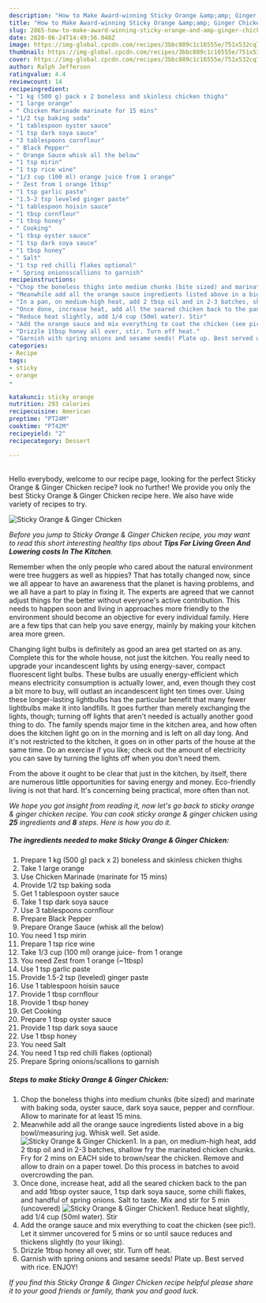 ```yaml
---
description: "How to Make Award-winning Sticky Orange &amp;amp; Ginger Chicken"
title: "How to Make Award-winning Sticky Orange &amp;amp; Ginger Chicken"
slug: 2865-how-to-make-award-winning-sticky-orange-and-amp-ginger-chicken
date: 2020-06-24T14:49:56.048Z
image: https://img-global.cpcdn.com/recipes/3bbc889c1c16555e/751x532cq70/sticky-orange-ginger-chicken-recipe-main-photo.jpg
thumbnail: https://img-global.cpcdn.com/recipes/3bbc889c1c16555e/751x532cq70/sticky-orange-ginger-chicken-recipe-main-photo.jpg
cover: https://img-global.cpcdn.com/recipes/3bbc889c1c16555e/751x532cq70/sticky-orange-ginger-chicken-recipe-main-photo.jpg
author: Ralph Jefferson
ratingvalue: 4.4
reviewcount: 14
recipeingredient:
- "1 kg (500 g) pack x 2 boneless and skinless chicken thighs"
- "1 large orange"
- " Chicken Marinade marinate for 15 mins"
- "1/2 tsp baking soda"
- "1 tablespoon oyster sauce"
- "1 tsp dark soya sauce"
- "3 tablespoons cornflour"
- " Black Pepper"
- " Orange Sauce whisk all the below"
- "1 tsp mirin"
- "1 tsp rice wine"
- "1/3 cup (100 ml) orange juice from 1 orange"
- " Zest from 1 orange 1tbsp"
- "1 tsp garlic paste"
- "1.5-2 tsp leveled ginger paste"
- "1 tablespoon hoisin sauce"
- "1 tbsp cornflour"
- "1 tbsp honey"
- " Cooking"
- "1 tbsp oyster sauce"
- "1 tsp dark soya sauce"
- "1 tbsp honey"
- " Salt"
- "1 tsp red chilli flakes optional"
- " Spring onionsscallions to garnish"
recipeinstructions:
- "Chop the boneless thighs into medium chunks (bite sized) and marinate with baking soda, oyster sauce, dark soya sauce, pepper and cornflour. Allow to marinate for at least 15 mins."
- "Meanwhile add all the orange sauce ingredients listed above in a big bowl/measuring jug. Whisk well. Set aside."
- "In a pan, on medium-high heat, add 2 tbsp oil and in 2-3 batches, shallow fry the marinated chicken chunks. Fry for 2 mins on EACH side to brown/sear the chicken. Remove and allow to drain on a paper towel. Do this process in batches to avoid overcrowding the pan."
- "Once done, increase heat, add all the seared chicken back to the pan and add 1tbsp oyster sauce, 1 tsp dark soya sauce, some chilli flakes, and handful of spring onions. Salt to taste. Mix and stir for 5 min (uncovered)"
- "Reduce heat slightly, add 1/4 cup (50ml water). Stir"
- "Add the orange sauce and mix everything to coat the chicken (see pic!). Let it simmer uncovered for 5 mins or so until sauce reduces and thickens slightly (to your liking)."
- "Drizzle 1tbsp honey all over, stir. Turn off heat."
- "Garnish with spring onions and sesame seeds! Plate up. Best served with rice. ENJOY!"
categories:
- Recipe
tags:
- sticky
- orange
- 

katakunci: sticky orange  
nutrition: 293 calories
recipecuisine: American
preptime: "PT24M"
cooktime: "PT42M"
recipeyield: "2"
recipecategory: Dessert

---
```

<br>
Hello everybody, welcome to our recipe page, looking for the perfect Sticky Orange &amp; Ginger Chicken recipe? look no further! We provide you only the best Sticky Orange &amp; Ginger Chicken recipe here. We also have wide variety of recipes to try.
<br>


![Sticky Orange &amp; Ginger Chicken](https://img-global.cpcdn.com/recipes/3bbc889c1c16555e/751x532cq70/sticky-orange-ginger-chicken-recipe-main-photo.jpg)

<i>Before you jump to Sticky Orange &amp; Ginger Chicken recipe, you may want to read this short interesting healthy tips about 
<strong>Tips For Living Green And Lowering costs In The Kitchen</strong>.</i>
</br>

Remember when the only people who cared about the natural environment were tree huggers as well as hippies? That has totally changed now, since we all appear to have an awareness that the planet is having problems, and we all have a part to play in fixing it. The experts are agreed that we cannot adjust things for the better without everyone's active contribution. This needs to happen soon and living in approaches more friendly to the environment should become an objective for every individual family. Here are a few tips that can help you save energy, mainly by making your kitchen area more green.

Changing light bulbs is definitely as good an area get started on as any. Complete this for the whole house, not just the kitchen. You really need to upgrade your incandescent lights by using energy-saver, compact fluorescent light bulbs. These bulbs are usually energy-efficient which means electricity consumption is actually lower, and, even though they cost a bit more to buy, will outlast an incandescent light ten times over. Using these longer-lasting lightbulbs has the particular benefit that many fewer lightbulbs make it into landfills. It goes further than merely exchanging the lights, though; turning off lights that aren't needed is actually another good thing to do. The family spends major time in the kitchen area, and how often does the kitchen light go on in the morning and is left on all day long. And it's not restricted to the kitchen, it goes on in other parts of the house at the same time. Do an exercise if you like; check out the amount of electricity you can save by turning the lights off when you don't need them.

From the above it ought to be clear that just in the kitchen, by itself, there are numerous little opportunities for saving energy and money. Eco-friendly living is not that hard. It's concerning being practical, more often than not.


<i>We hope you got insight from reading it, now let's go back to sticky orange &amp; ginger chicken recipe. You can cook sticky orange &amp; ginger chicken using <strong>25</strong> ingredients and <strong>8</strong> steps. Here is how you do it.
</i>

##### The ingredients needed to make Sticky Orange &amp; Ginger Chicken:

1. Prepare 1 kg (500 g) pack x 2) boneless and skinless chicken thighs
1. Take 1 large orange
1. Use  Chicken Marinade (marinate for 15 mins)
1. Provide 1/2 tsp baking soda
1. Get 1 tablespoon oyster sauce
1. Take 1 tsp dark soya sauce
1. Use 3 tablespoons cornflour
1. Prepare  Black Pepper
1. Prepare  Orange Sauce (whisk all the below)
1. You need 1 tsp mirin
1. Prepare 1 tsp rice wine
1. Take 1/3 cup (100 ml) orange juice- from 1 orange
1. You need  Zest from 1 orange (~1tbsp)
1. Use 1 tsp garlic paste
1. Provide 1.5-2 tsp (leveled) ginger paste
1. Use 1 tablespoon hoisin sauce
1. Provide 1 tbsp cornflour
1. Provide 1 tbsp honey
1. Get  Cooking
1. Prepare 1 tbsp oyster sauce
1. Provide 1 tsp dark soya sauce
1. Use 1 tbsp honey
1. You need  Salt
1. You need 1 tsp red chilli flakes (optional)
1. Prepare  Spring onions/scallions to garnish


##### Steps to make Sticky Orange &amp; Ginger Chicken:

1. Chop the boneless thighs into medium chunks (bite sized) and marinate with baking soda, oyster sauce, dark soya sauce, pepper and cornflour. Allow to marinate for at least 15 mins.
1. Meanwhile add all the orange sauce ingredients listed above in a big bowl/measuring jug. Whisk well. Set aside.
<img src="//assets-global.cpcdn.com/assets/icons/button_play-2c75c40dde080a61004c1f40b05d8f140eaff45d7e9e6481dc71c63d2e7c4909.png" alt="Sticky Orange &amp; Ginger Chicken">1. In a pan, on medium-high heat, add 2 tbsp oil and in 2-3 batches, shallow fry the marinated chicken chunks. Fry for 2 mins on EACH side to brown/sear the chicken. Remove and allow to drain on a paper towel. Do this process in batches to avoid overcrowding the pan.
1. Once done, increase heat, add all the seared chicken back to the pan and add 1tbsp oyster sauce, 1 tsp dark soya sauce, some chilli flakes, and handful of spring onions. Salt to taste. Mix and stir for 5 min (uncovered)
<img src="//assets-global.cpcdn.com/assets/icons/button_play-2c75c40dde080a61004c1f40b05d8f140eaff45d7e9e6481dc71c63d2e7c4909.png" alt="Sticky Orange &amp; Ginger Chicken">1. Reduce heat slightly, add 1/4 cup (50ml water). Stir
1. Add the orange sauce and mix everything to coat the chicken (see pic!). Let it simmer uncovered for 5 mins or so until sauce reduces and thickens slightly (to your liking).
1. Drizzle 1tbsp honey all over, stir. Turn off heat.
1. Garnish with spring onions and sesame seeds! Plate up. Best served with rice. ENJOY!


<i>If you find this Sticky Orange &amp; Ginger Chicken recipe helpful please share it to your good friends or family, thank you and good luck.</i>
